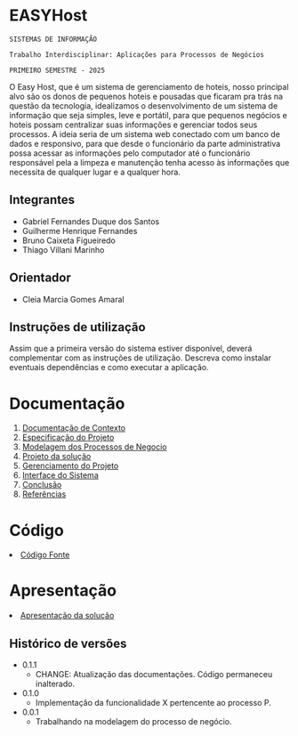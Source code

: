 # EASYHost

`SISTEMAS DE INFORMAÇÃO`

`Trabalho Interdisciplinar: Aplicações para Processos de Negócios`

`PRIMEIRO SEMESTRE - 2025`


O Easy Host, que é um sistema de gerenciamento de hoteis, nosso principal alvo são os donos de pequenos hoteis e pousadas que ficaram pra trás na questão da tecnologia, idealizamos o desenvolvimento de um sistema de informação que seja simples, leve e portátil, para que pequenos negócios e hoteis possam centralizar suas informações e gerenciar todos seus processos.
A ideia seria de um sistema web conectado com um banco de dados e responsivo, para que desde o funcionário da parte administrativa possa acessar as informações pelo computador até o funcionário responsável pela a limpeza e manutenção tenha acesso às informações que necessita de qualquer lugar e a qualquer hora.


## Integrantes

* Gabriel Fernandes Duque dos Santos
* Guilherme Henrique Fernandes
* Bruno Caixeta Figueiredo
* Thiago Villani Marinho

## Orientador

* Cleia Marcia Gomes Amaral

## Instruções de utilização

Assim que a primeira versão do sistema estiver disponível, deverá complementar com as instruções de utilização. Descreva como instalar eventuais dependências e como executar a aplicação.

# Documentação

<ol>
<li><a href="docs/1-Contexto.md"> Documentação de Contexto</a></li>
<li><a href="docs/2-Especificação.md"> Especificação do Projeto</a></li>
<li><a href="docs/3-Modelagem-Processos-Negócio.md"> Modelagem dos Processos de Negocio</a></li>
<li><a href="docs/4-Projeto-Solucao.md"> Projeto da solução</a></li>
<li><a href="docs/5-Gerenciamento-Projeto.md"> Gerenciamento do Projeto</a></li>
<li><a href="docs/6-Interface-Sistema.md"> Interface do Sistema</a></li>
<li><a href="docs/7-Conclusão.md"> Conclusão</a></li>
<li><a href="docs/8-Referências.md"> Referências</a></li>
</ol>

# Código

<li><a href="src/README.md"> Código Fonte</a></li>

# Apresentação

<li><a href="presentation/README.md"> Apresentação da solução</a></li>


## Histórico de versões

* 0.1.1
    * CHANGE: Atualização das documentações. Código permaneceu inalterado.
* 0.1.0
    * Implementação da funcionalidade X pertencente ao processo P.
* 0.0.1
    * Trabalhando na modelagem do processo de negócio.


